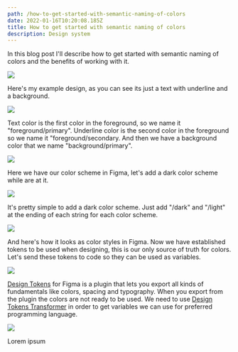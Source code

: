 ```yaml
---
path: /how-to-get-started-with-semantic-naming-of-colors
date: 2022-01-16T10:20:08.185Z
title: How to get started with semantic naming of colors
description: Design system
---
```

In this blog post I'll describe how to get started with semantic naming of colors and the benefits of working with it.

![](https://www.jakobmagnusson.se/assets/semantic-1.png)

Here's my example design, as you can see its just a text with underline and a background.

![](https://www.jakobmagnusson.se/assets/semantic-2.png)

Text color is the first color in the foreground, so we name it "foreground/primary". Underline color is the second color in the foreground so we name it "foreground/secondary. And then we have a background color that we name "background/primary".

![](https://www.jakobmagnusson.se/assets/semantic-3.png)

Here we have our color scheme in Figma, let's add a dark color scheme while are at it.

![](https://www.jakobmagnusson.se/assets/semantic-4.png)

It's pretty simple to add a dark color scheme. Just add "/dark" and "/light" at the ending of each string for each color scheme.

![](https://www.jakobmagnusson.se/assets/semantic-5.png)

And here's how it looks as color styles in Figma. Now we have established tokens to be used when designing, this is our only source of truth for colors. Let's send these tokens to code so they can be used as variables.

![](https://www.jakobmagnusson.se/assets/semantic-6.png)

[Design Tokens](https://www.figma.com/community/plugin/888356646278934516/Design-Tokens) for Figma is a plugin that lets you export all kinds of fundamentals like colors, spacing and typography. When you export from the plugin the colors are not ready to be used. We need to use [Design Tokens Transformer](https://github.com/lukasoppermann/design-token-transformer) in order to get variables we can use for preferred programming language. 

![](https://www.jakobmagnusson.se/assets/semantic-7.png)

Lorem ipsum